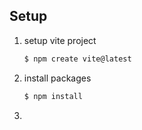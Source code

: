 ## Setup

1. setup vite project
   ```bash
   $ npm create vite@latest
   ```
2. install packages
   ```bash
   $ npm install
   ```
3.
